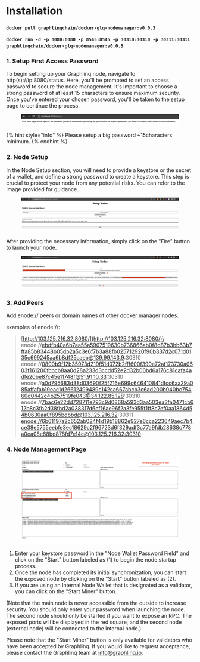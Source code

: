 # Installation

**`docker pull graphlinqchain/docker-glq-nodemanager:v0.0.3`**

**`docker run -d -p 8080:8080 -p 8545:8545 -p 30310:30310 -p 30311:30311 graphlinqchain/docker-glq-nodemanager:v0.0.9`**

### 1. Setup First Access Password&#x20;

To begin setting up your Graphlinq node, navigate to http(s)://ip:8080/status. Here, you'll be prompted to set an access password to secure the node management. It's important to choose a strong password of at least 15 characters to ensure maximum security. Once you've entered your chosen password, you'll be taken to the setup page to continue the process.

<figure><img src="../.gitbook/assets/image (1) (1).png" alt=""><figcaption></figcaption></figure>

{% hint style="info" %}
Please setup a big password \~15characters minimum.
{% endhint %}



### 2. Node Setup&#x20;

In the Node Setup section, you will need to provide a keystore or the secret of a wallet, and define a strong password to create a keystore. This step is crucial to protect your node from any potential risks. You can refer to the image provided for guidance.

<figure><img src="../.gitbook/assets/image (2) (1).png" alt=""><figcaption></figcaption></figure>

After providing the necessary information, simply click on the "Fire" button to launch your node.

<figure><img src="../.gitbook/assets/image (3).png" alt=""><figcaption></figcaption></figure>

### 3. Add Peers



Add enode:// peers or domain names of other docker manager nodes.

examples of enode://:

> [http://103.125.216.32:8080/](http://103.125.216.32:8080/)\
> enode://ebdfb40a6b7aa55a5907519630b736866ab0f8d87b3bb63b7ffa85b83448b05db2a5c3e6f7b3a88fb025712920f90b337d2c071d0135c699245aa6b8df25caeb@139.99.143.9:30310\
> enode://0800b9f12b35973d219f51d072b2fff600f390e72af173730a0603f161200fcbcb8aa0d28a233d3ccdd52e2d32b00bd6a176c81cafa4adfe20be87c45e11748f@51.91.10.33:30310\
> enode://a0d795683d38d03690f25f216e699c646410841dfcc6aa29a085affafab19eac1d26612499489c142ca667abcb3c6ad200b040bc75460d0442c4b257519fe043@34.122.85.128:30310\
> enode://7bac6e22dd728711e793c9d0868a593d3aa503ea3fa0471cb612b8c3fb2d38fbd2a038317d6cf16ae96f2a3fe955f1ff8c7ef0aa1864d54b0630aa0f895bdbbd@103.125.216.32:30311\
> [enode://6b61197a2c652ab024f4d19b18862e927e6cca223649aec7b4ce38e5755eebfe3ec18629c2f96723d6f329adf3c77a9fdb28638c778a0ea08e68bd878fd7e14c@103.125.216.32:30310](enode://6b61197a2c652ab024f4d19b18862e927e6cca223649aec7b4ce38e5755eebfe3ec18629c2f96723d6f329adf3c77a9fdb28638c778a0ea08e68bd878fd7e14c@103.125.216.32:30310)

### 4. Node Management Page

<figure><img src="../.gitbook/assets/image (4).png" alt=""><figcaption></figcaption></figure>

1. Enter your keystore password in the "Node Wallet Password Field" and click on the "Start" button labeled as (1) to begin the node startup process.
2. Once the node has completed its initial synchronization, you can start the exposed node by clicking on the "Start" button labeled as (2).
3. If you are using an Internal Node Wallet that is designated as a validator, you can click on the "Start Miner" button.

(Note that the main node is never accessible from the outside to increase security. You should only enter your password when launching the node. The second node should only be started if you want to expose an RPC. The exposed ports will be displayed in the red square, and the second node (external node) will be connected to the internal node.)

Please note that the "Start Miner" button is only available for validators who have been accepted by Graphlinq. If you would like to request acceptance, please contact the Graphlinq team at [info@graphlinq.io](mailto:info@graphlinq.io).
